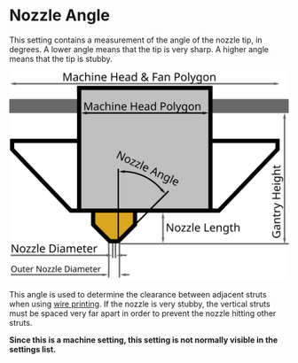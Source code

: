 Nozzle Angle
====
This setting contains a measurement of the angle of the nozzle tip, in degrees. A lower angle means that the tip is very sharp. A higher angle means that the tip is stubby.

![Dimensions of the print head](images/head_dimensions.svg)

This angle is used to determine the clearance between adjacent struts when using [wire printing](../experimental/wireframe_enabled.md). If the nozzle is very stubby, the vertical struts must be spaced very far apart in order to prevent the nozzle hitting other struts.

**Since this is a machine setting, this setting is not normally visible in the settings list.**